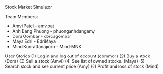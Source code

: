 Stock Market Simulator

Team Members:
- Amvi Patel - amvipat
- Anh Dang Phuong - phuonganhdangamy
- Dora Gombar - dorcagombar
- Maya Edri - EdriMaya
- Mind Kunrattanaporn - Mind-MNK

User Stories
(1) Log in and log out of account (common)
(2) Buy a stock (Dora)
(3) Sell a stock (Amvi)
(4) See list of owned stocks. (Maya)
(5) Search stock and see current price (Amy)
(6) Profit and loss of stock (Mind)